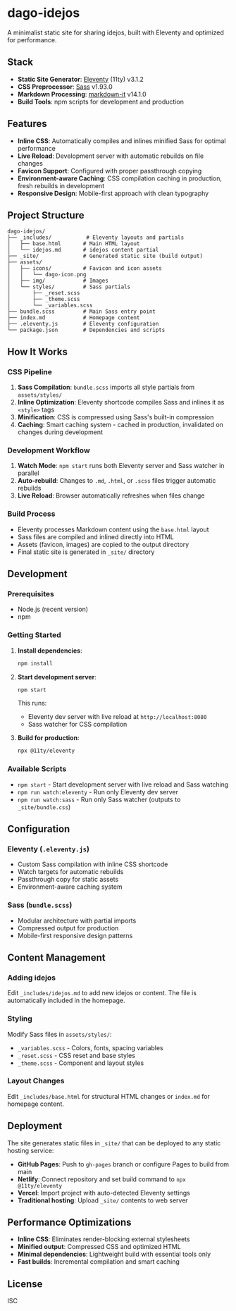 # dago-idejos

A minimalist static site for sharing idejos, built with Eleventy and optimized for performance.

## Stack

- **Static Site Generator**: [Eleventy](https://www.11ty.dev/) (11ty) v3.1.2
- **CSS Preprocessor**: [Sass](https://sass-lang.com/) v1.93.0
- **Markdown Processing**: [markdown-it](https://github.com/markdown-it/markdown-it) v14.1.0
- **Build Tools**: npm scripts for development and production

## Features

- **Inline CSS**: Automatically compiles and inlines minified Sass for optimal performance
- **Live Reload**: Development server with automatic rebuilds on file changes
- **Favicon Support**: Configured with proper passthrough copying
- **Environment-aware Caching**: CSS compilation caching in production, fresh rebuilds in development
- **Responsive Design**: Mobile-first approach with clean typography

## Project Structure

```
dago-idejos/
├── _includes/           # Eleventy layouts and partials
│   ├── base.html       # Main HTML layout
│   └── idejos.md       # idejos content partial
├── _site/              # Generated static site (build output)
├── assets/
│   ├── icons/          # Favicon and icon assets
│   │   └── dago-icon.png
│   ├── img/            # Images
│   └── styles/         # Sass partials
│       ├── _reset.scss
│       ├── _theme.scss
│       └── _variables.scss
├── bundle.scss         # Main Sass entry point
├── index.md            # Homepage content
├── .eleventy.js        # Eleventy configuration
└── package.json        # Dependencies and scripts
```

## How It Works

### CSS Pipeline
1. **Sass Compilation**: `bundle.scss` imports all style partials from `assets/styles/`
2. **Inline Optimization**: Eleventy shortcode compiles Sass and inlines it as `<style>` tags
3. **Minification**: CSS is compressed using Sass's built-in compression
4. **Caching**: Smart caching system - cached in production, invalidated on changes during development

### Development Workflow
1. **Watch Mode**: `npm start` runs both Eleventy server and Sass watcher in parallel
2. **Auto-rebuild**: Changes to `.md`, `.html`, or `.scss` files trigger automatic rebuilds
3. **Live Reload**: Browser automatically refreshes when files change

### Build Process
- Eleventy processes Markdown content using the `base.html` layout
- Sass files are compiled and inlined directly into HTML
- Assets (favicon, images) are copied to the output directory
- Final static site is generated in `_site/` directory

## Development

### Prerequisites
- Node.js (recent version)
- npm

### Getting Started

1. **Install dependencies**:
   ```bash
   npm install
   ```

2. **Start development server**:
   ```bash
   npm start
   ```
   This runs:
   - Eleventy dev server with live reload at `http://localhost:8080`
   - Sass watcher for CSS compilation

3. **Build for production**:
   ```bash
   npx @11ty/eleventy
   ```

### Available Scripts

- `npm start` - Start development server with live reload and Sass watching
- `npm run watch:eleventy` - Run only Eleventy dev server
- `npm run watch:sass` - Run only Sass watcher (outputs to `_site/bundle.css`)

## Configuration

### Eleventy (`.eleventy.js`)
- Custom Sass compilation with inline CSS shortcode
- Watch targets for automatic rebuilds
- Passthrough copy for static assets
- Environment-aware caching system

### Sass (`bundle.scss`)
- Modular architecture with partial imports
- Compressed output for production
- Mobile-first responsive design patterns

## Content Management

### Adding idejos
Edit `_includes/idejos.md` to add new idejos or content. The file is automatically included in the homepage.

### Styling
Modify Sass files in `assets/styles/`:
- `_variables.scss` - Colors, fonts, spacing variables
- `_reset.scss` - CSS reset and base styles  
- `_theme.scss` - Component and layout styles

### Layout Changes
Edit `_includes/base.html` for structural HTML changes or `index.md` for homepage content.

## Deployment

The site generates static files in `_site/` that can be deployed to any static hosting service:

- **GitHub Pages**: Push to `gh-pages` branch or configure Pages to build from main
- **Netlify**: Connect repository and set build command to `npx @11ty/eleventy`
- **Vercel**: Import project with auto-detected Eleventy settings
- **Traditional hosting**: Upload `_site/` contents to web server

## Performance Optimizations

- **Inline CSS**: Eliminates render-blocking external stylesheets
- **Minified output**: Compressed CSS and optimized HTML
- **Minimal dependencies**: Lightweight build with essential tools only
- **Fast builds**: Incremental compilation and smart caching

## License

ISC